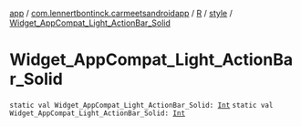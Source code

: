 [app](../../../index.md) / [com.lennertbontinck.carmeetsandroidapp](../../index.md) / [R](../index.md) / [style](index.md) / [Widget_AppCompat_Light_ActionBar_Solid](./-widget_-app-compat_-light_-action-bar_-solid.md)

# Widget_AppCompat_Light_ActionBar_Solid

`static val Widget_AppCompat_Light_ActionBar_Solid: `[`Int`](https://kotlinlang.org/api/latest/jvm/stdlib/kotlin/-int/index.html)
`static val Widget_AppCompat_Light_ActionBar_Solid: `[`Int`](https://kotlinlang.org/api/latest/jvm/stdlib/kotlin/-int/index.html)